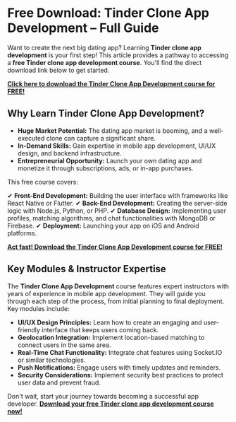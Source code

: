 # Free Download: Tinder Clone App Development – Full Guide

Want to create the next big dating app? Learning **Tinder clone app development** is your first step! This article provides a pathway to accessing a **free Tinder clone app development course**. You'll find the direct download link below to get started.

[**Click here to download the Tinder Clone App Development course for FREE!**](https://udemywork.com/tinder-clone-app-development)

## Why Learn Tinder Clone App Development?

*   **Huge Market Potential:** The dating app market is booming, and a well-executed clone can capture a significant share.
*   **In-Demand Skills:** Gain expertise in mobile app development, UI/UX design, and backend infrastructure.
*   **Entrepreneurial Opportunity:** Launch your own dating app and monetize it through subscriptions, ads, or in-app purchases.

This free course covers:

✔ **Front-End Development:** Building the user interface with frameworks like React Native or Flutter.
✔ **Back-End Development:** Creating the server-side logic with Node.js, Python, or PHP.
✔ **Database Design:** Implementing user profiles, matching algorithms, and chat functionalities with MongoDB or Firebase.
✔ **Deployment:** Launching your app on iOS and Android platforms.

[**Act fast! Download the Tinder Clone App Development course for FREE!**](https://udemywork.com/tinder-clone-app-development)

## Key Modules & Instructor Expertise

The **Tinder Clone App Development** course features expert instructors with years of experience in mobile app development. They will guide you through each step of the process, from initial planning to final deployment. Key modules include:

*   **UI/UX Design Principles:** Learn how to create an engaging and user-friendly interface that keeps users coming back.
*   **Geolocation Integration:** Implement location-based matching to connect users in the same area.
*   **Real-Time Chat Functionality:** Integrate chat features using Socket.IO or similar technologies.
*   **Push Notifications:** Engage users with timely updates and reminders.
*   **Security Considerations:** Implement security best practices to protect user data and prevent fraud.

Don't wait, start your journey towards becoming a successful app developer. **[Download your free Tinder clone app development course now!](https://udemywork.com/tinder-clone-app-development)**
